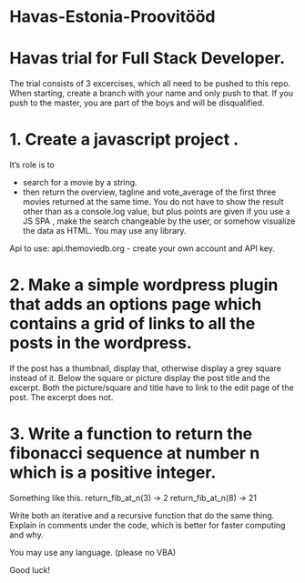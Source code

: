 # Havas-Estonia-Proovitööd
# Havas trial for Full Stack Developer. 

The trial consists of 3 excercises, which all need to be pushed to this repo.
When starting, create a branch with your name and only push to that. 
If you push to the master, you are part of the boys and will be disqualified.

# 1.	Create a javascript project . 
It’s role is to 
- search for a movie by a string.
- then return the overview, tagline and vote_average  of the first three movies returned at the same time. 
You do not have to show the result other than as a console.log value, but plus points are given if you use a JS SPA , make the search changeable by the user, or somehow visualize the data as HTML. You may use any library.

Api to use: api.themoviedb.org  - create your own account and API key.

# 2.	Make a simple wordpress plugin that adds an options page which contains a grid of links to all the posts in the wordpress.
If the post has a thumbnail, display that, otherwise display a grey square instead of it. Below the square or picture display the post title and the excerpt. Both the picture/square and title have to link to the edit page of the post. The excerpt does not.

# 3.	Write a function to return the fibonacci sequence at number n which is a positive integer.
Something like this. 
return_fib_at_n(3) -> 2
return_fib_at_n(8) -> 21

Write both an iterative and a recursive function that do the same thing.
Explain in comments under the code, which is better for faster computing and why.

You may use any language. (please no VBA)


Good luck!
	
